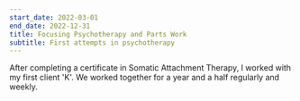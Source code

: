```yaml
---
start_date: 2022-03-01
end_date: 2022-12-31
title: Focusing Psychotherapy and Parts Work
subtitle: First attempts in psychotherapy
---
```

After completing a certificate in Somatic Attachment Therapy, I worked with my first client 'K'. We worked together for a year and a half regularly and weekly.
